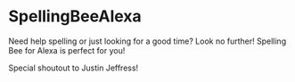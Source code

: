 # SpellingBeeAlexa
Need help spelling or just looking for a good time? Look no further! Spelling Bee for Alexa is perfect for you!

Special shoutout to Justin Jeffress!
